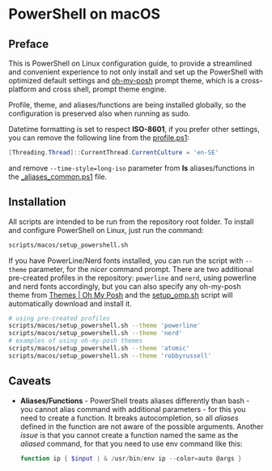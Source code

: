 # PowerShell on macOS

## Preface

This is PowerShell on Linux configuration guide, to provide a streamlined and convenient experience to not only install and set up the PowerShell with optimized default settings and [oh-my-posh](https://ohmyposh.dev/) prompt theme, which is a cross-platform and cross shell, prompt theme engine.

Profile, theme, and aliases/functions are being installed globally, so the configuration is preserved also when running as sudo.

Datetime formatting is set to respect **ISO-8601**, if you prefer other settings, you can remove the following line from the [profile.ps1](../../.config/pwsh_cfg/profile.ps1):

``` PowerShell
[Threading.Thread]::CurrentThread.CurrentCulture = 'en-SE'
```

and remove `--time-style=long-iso` parameter from **ls** aliases/functions in the [_aliases_common.ps1](../../.config/pwsh_cfg/_aliases_linux.ps1) file.

## Installation

All scripts are intended to be run from the repository root folder. To install and configure PowerShell on Linux, just run the command:

``` sh
scripts/macos/setup_powershell.sh
```

If you have PowerLine/Nerd fonts installed, you can run the script with `--theme` parameter, for the _nicer_ command prompt. There are two additional pre-created profiles in the repository: `powerline` and `nerd`, using powerline and nerd fonts accordingly, but you can also specify any oh-my-posh theme from [Themes | Oh My Posh](https://ohmyposh.dev/docs/themes) and the [setup_omp.sh](../linux/.include/setup_omp.sh) script will automatically download and install it.

``` sh
# using pre-created profiles
scripts/macos/setup_powershell.sh --theme 'powerline'
scripts/macos/setup_powershell.sh --theme 'nerd'
# examples of using oh-my-posh themes
scripts/macos/setup_powershell.sh --theme 'atomic'
scripts/macos/setup_powershell.sh --theme 'robbyrussell'
```

## Caveats

- **Aliases/Functions** - PowerShell treats aliases differently than bash - you cannot alias command with additional parameters - for this you need to create a function. It breaks autocompletion, so all _aliases_ defined in the function are not aware of the possible arguments. Another _issue_ is that you cannot create a function named the same as the _aliased_ command, for that you need to use env command like this:

   ``` PowerShell
   function ip { $input | & /usr/bin/env ip --color=auto @args }
   ```
